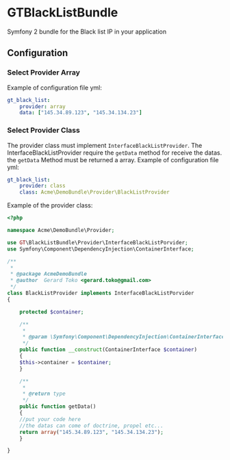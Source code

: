 GTBlackListBundle
=================

Symfony 2 bundle for the Black list IP in your application


## Configuration

### Select Provider Array
Example of configuration file yml:
```yml
gt_black_list:
    provider: array
    data: ["145.34.89.123", "145.34.134.23"]
```

### Select Provider Class
The provider class must implement ```InterfaceBlackListProvider```.
The InterfaceBlackListProvider require the ```getData``` method for receive the datas. the ```getData``` Method must be returned a array.
Example of configuration file yml:
```yml
gt_black_list:
    provider: class
    class: Acme\DemoBundle\Provider\BlackListProvider
```

Example of the provider class:
```php
<?php

namespace Acme\DemoBundle\Provider;

use GT\BlackListBundle\Provider\InterfaceBlackListPorvider;
use Symfony\Component\DependencyInjection\ContainerInterface;

/**
 *
 * @package AcmeDemoBundle
 * @author  Gerard Toko <gerard.toko@gmail.com>
 */
class BlackListProvider implements InterfaceBlackListPorvider
{

    protected $container;

    /**
     * 
     * @param \Symfony\Component\DependencyInjection\ContainerInterface $container
     */
    public function __construct(ContainerInterface $container)
    {
	$this->container = $container;
    }

    /**
     * 
     * @return type
     */
    public function getData()
    {
	//put your code here
	//the datas can come of doctrine, propel etc...
	return array("145.34.89.123", "145.34.134.23");
    }

}
```
